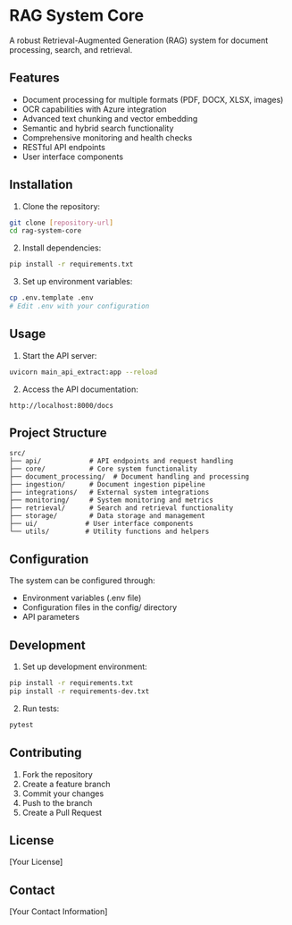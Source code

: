 # RAG System Core

A robust Retrieval-Augmented Generation (RAG) system for document processing, search, and retrieval.

## Features

- Document processing for multiple formats (PDF, DOCX, XLSX, images)
- OCR capabilities with Azure integration
- Advanced text chunking and vector embedding
- Semantic and hybrid search functionality
- Comprehensive monitoring and health checks
- RESTful API endpoints
- User interface components

## Installation

1. Clone the repository:
```bash
git clone [repository-url]
cd rag-system-core
```

2. Install dependencies:
```bash
pip install -r requirements.txt
```

3. Set up environment variables:
```bash
cp .env.template .env
# Edit .env with your configuration
```

## Usage

1. Start the API server:
```bash
uvicorn main_api_extract:app --reload
```

2. Access the API documentation:
```
http://localhost:8000/docs
```

## Project Structure

```
src/
├── api/            # API endpoints and request handling
├── core/           # Core system functionality
├── document_processing/  # Document handling and processing
├── ingestion/      # Document ingestion pipeline
├── integrations/   # External system integrations
├── monitoring/     # System monitoring and metrics
├── retrieval/      # Search and retrieval functionality
├── storage/        # Data storage and management
├── ui/            # User interface components
└── utils/         # Utility functions and helpers
```

## Configuration

The system can be configured through:
- Environment variables (.env file)
- Configuration files in the config/ directory
- API parameters

## Development

1. Set up development environment:
```bash
pip install -r requirements.txt
pip install -r requirements-dev.txt
```

2. Run tests:
```bash
pytest
```

## Contributing

1. Fork the repository
2. Create a feature branch
3. Commit your changes
4. Push to the branch
5. Create a Pull Request

## License

[Your License]

## Contact

[Your Contact Information] 